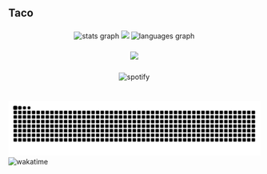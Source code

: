 <h2 align="left">Taco</h2>

###

<div align="center">
  <img src="https://github-readme-stats-git-master-tacotakedown.vercel.app/api?username=tacotakedown&hide_title=false&hide_rank=false&card_width=200&show_icons=true&include_all_commits=true&count_private=true&disable_animations=false&theme=transparent&locale=en&hide_border=true" height="161" alt="stats graph"  />
  <img src="https://github-readme-streak-stats.herokuapp.com/?user=Tacotakedown&theme=transparent&hide_border=true&card_width=300"  />
  <img src="https://github-readme-stats-git-master-tacotakedown.vercel.app/api/top-langs?username=tacotakedown&locale=en&hide_title=false&layout=compact&card_width=600&langs_count=20&theme=transparent&hide_border=true" height="200" alt="languages graph"  />
</div>

###


###



<div align="center">
   <img src="https://skillicons.dev/icons?i=rust,c,cs,cpp,ts,js,html,css,sass,tailwind,react,solidjs,tauri,electron,vite,nodejs,bun,discordjs,wasm,py,visualstudio,vscode,blender,cmake,arduino,ae,au,ai,pr,ps" />
</div>

###

<div align="center">
    <img src="https://spotify-github-profile.vercel.app/api/view?uid=robogod9-us&cover_image=false&theme=default&show_offline=false&background_color=121212&interchange=true&bar_color_cover=true"  alt="spotify"  />
<!--   <img src="https://github-readme-steam-status.vercel.app/status/?steamid=76561198092044099"/> -->
</div>

###

<br clear="both">

<img src="https://raw.githubusercontent.com/tacotakedown/tacotakedown/output/github-contribution-grid-snake-dark.svg" alt="Snake animation" />

<img src="https://wakatime.com/share/@Tacotakedown/04f9a29a-17e0-4413-af2c-09aa405eb735.svg" alt="wakatime"/>

